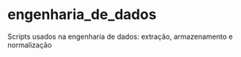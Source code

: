 # engenharia_de_dados
Scripts usados na engenharia de dados: extração, armazenamento e normalização
